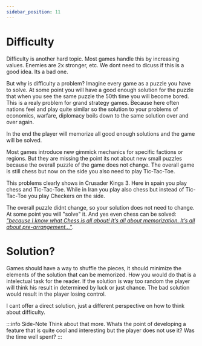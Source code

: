 ```yaml
---
sidebar_position: 11
---
```

# Difficulty 

Difficulty is another hard topic. Most games handle this by increasing values. Enemies are 2x stronger, etc. We dont need to dicuss if this is a good idea. Its a bad one.

But why is difficulty a problem? Imagine every game as a puzzle you have to solve. At some point you will have a good enough solution for the puzzle that when you see the same puzzle the 50th time you will become bored. This is a realy problem for grand strategy games. Because here often nations feel and play quite similar so the solution to your problems of economics, warfare, diplomacy boils down to the same solution over and over again.

In the end the player will memorize all good enough solutions and the game will be solved.

Most games introduce new gimmick mechanics for specific factions or regions. But they are missing the point its not about new small puzzles because the overall puzzle of the game does not change. The overall game is still chess but now on the side you also need to play Tic-Tac-Toe.

This problems clearly shows in Crusader Kings 3. Here in spain you play chess and Tic-Tac-Toe. While in Iran you play also chess but instead of Tic-Tac-Toe you play Checkers on the side.

The overall puzzle didnt change, so your solution does not need to change. At some point you will "solve" it. And yes even chess can be solved: [*"because I know what Chess is all about! It’s all about memorization. It’s all about pre-arrangement…"*](https://qualiacomputing.com/2022/07/25/bobby-fischer-1972-world-chess-champion-on-why-chess-is-a-lousy-game-and-how-to-save-it/).

# Solution?

Games should have a way to shuffle the pieces, it should minimize the elements of the solution that can be memorized. How you would do that is a intelectual task for the reader. If the solution is way too random the player will think his result in determined by luck or just chance. The bad solution would result in the player losing control.

I cant offer a direct solution, just a different perspective on how to think about difficulty.

:::info Side-Note 
Think about that more. Whats the point of developing a feature that is quite cool and interesting but the player does not use it? Was the time well spent?
:::